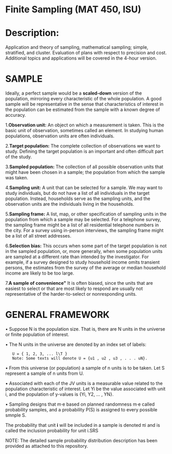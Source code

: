 # Finite Sampling (MAT 450, ISU)
# Description: 
Application and theory of sampling, mathematical sampling; simple, stratified, and cluster. Evaluation of plans with respect to precision
and cost. Additional topics and applications will be covered in the 4-hour version.

# SAMPLE
Ideally, a perfect sample would be a **scaled-down** version of the population, mirroring
every characteristic of the whole population. A good sample will be representative in
the sense that characteristics of interest in the population can be estimated from the
sample with a known degree of accuracy.

1.**Observation unit:** An object on which a measurement is taken. This is the basic
unit of observation, sometimes called an element. In studying human populations,
observation units are often individuals.

2.**Target population:** The complete collection of observations we want to study.
Defining the target population is an important and often difficult part of the study.

3.**Sampled population:** The collection of all possible observation units that might
have been chosen in a sample; the population from which the sample was taken.

4.**Sampling unit:** A unit that can be selected for a sample. We may want to study
individuals, but do not have a list of all individuals in the target population. Instead,
households serve as the sampling units, and the observation units are the
individuals living in the households.

5.**Sampling frame:** A list, map, or other specification of sampling units in the
population from which a sample may be selected. For a telephone survey, the
sampling frame might be a list of all residential telephone numbers in the city. For
a survey using in-person interviews, the sampling frame might be a list of all street
addresses.

6.**Selection bias:** This occurs when some part of the target population is not in the sampled
population, or, more generally, when some population units are sampled at a different
rate than intended by the investigator.
For example, if a survey designed to study household income omits transient persons,
the estimates from the survey of the average or median household income are likely to
be too large.

7.**A sample of convenience"** It is often biased, since the units that are easiest to select or
that are most likely to respond are usually not representative of the harder-to-select or
nonresponding units.


# GENERAL FRAMEWORK
• Suppose N is the population size. That is, there are N units in the universe or finite
population of interest.

• The N units in the universe are denoted by an index set of labels:
        
       U = { 1, 2, 3, ... l\T }
       Note: Some texts will denote U = {u1 , u2 , u3 , . . . uN}.

• From this universe (or population) a sample of n units is to be taken. Let S represent a
sample of n units from U.

• Associated with each of the JV units is a measurable value related to the population
characteristic of interest. Let Yi be the value associated with unit i, and the population of
y-values is {Yi, Y2, ... , YN}.

• Sampling designs that m·e based on planned randomness m·e called probability samples,
and a probability P(S) is assigned to every possible smnple S.

The probability that unit **i** will be included in a sample is denoted πi and is called the
inclusion probability for unit i.SRS

NOTE: The detailed sample probability distribution description has been provided as attached to this repository.


